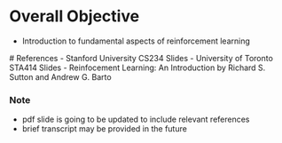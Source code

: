 # Overall Objective
<ul>
	<li>Introduction to fundamental aspects of reinforcement learning</li>
</ul>
# References
- Stanford University CS234 Slides
- University of Toronto STA414 Slides
- Reinfocement Learning: An Introduction by Richard S. Sutton and Andrew G. Barto

### Note
- pdf slide is going to be updated to include relevant references
- brief transcript may be provided in the future

